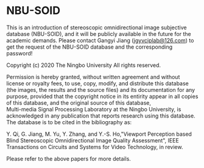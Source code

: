 # NBU-SOID
This is an introduction of stereoscopic omnidirectional image subjective database (NBU-SOID), and it will be publicly available in the future for the academic demands. Please contact Gangyi Jiang (jgyvciplab@126.com) to get the request of the NBU-SOID database and the corresponding password!

Copyright (c) 2020 The Ningbo University
All rights reserved.

Permission is hereby granted, without written agreement and without
license or royalty fees, to use, copy, modify, and distribute this
database (the images, the results and the source files) and its 
documentation for any purpose, provided that the copyright 
notice in its entirity appear in all copies of this 
database, and the original source of this database,  
Multi-media Signal Processing Laboratory at the Ningbo University,
is acknowledged in any publication that reports research using this database.
The database is to be cited in the bibliography as:

Y. Qi, G. Jiang, M. Yu, Y. Zhang, and Y.-S. Ho,"Viewport Perception based Blind Stereoscopic Omnidirectional Image Quality Assessment", 
IEEE Transactions on Circuits and Systems for Video Technology, in review. 
 
Please refer to the above papers for more details.
